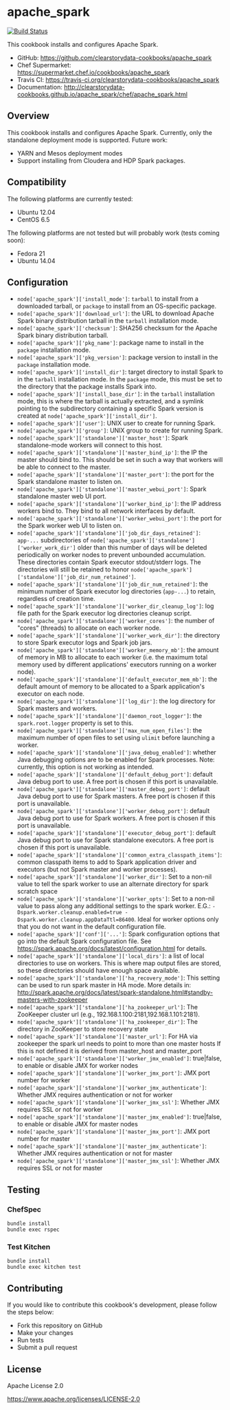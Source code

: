 # apache_spark

[![Build Status](https://travis-ci.org/clearstorydata-cookbooks/apache_spark.svg?branch=master)](https://travis-ci.org/clearstorydata-cookbooks/apache_spark)

This cookbook installs and configures Apache Spark.

* GitHub: https://github.com/clearstorydata-cookbooks/apache_spark
* Chef Supermarket: https://supermarket.chef.io/cookbooks/apache_spark
* Travis CI: https://travis-ci.org/clearstorydata-cookbooks/apache_spark
* Documentation: http://clearstorydata-cookbooks.github.io/apache_spark/chef/apache_spark.html

## Overview

This cookbook installs and configures Apache Spark. Currently, only the standalone deployment mode
is supported. Future work:

  * YARN and Mesos deployment modes
  * Support installing from Cloudera and HDP Spark packages.

## Compatibility

The following platforms are currently tested:

* Ubuntu 12.04
* CentOS 6.5

The following platforms are not tested but will probably work (tests coming soon):

* Fedora 21
* Ubuntu 14.04

## Configuration

* `node['apache_spark']['install_mode']`: `tarball` to install from a downloaded tarball,
  or `package` to install from an OS-specific package.
* `node['apache_spark']['download_url']`: the URL to download Apache Spark binary distribution
  tarball in the `tarball` installation mode.
* `node['apache_spark']['checksum']`: SHA256 checksum for the Apache Spark binary distribution
  tarball.
* `node['apache_spark']['pkg_name']`: package name to install in the `package` installation mode.
* `node['apache_spark']['pkg_version']`: package version to install in the `package` installation
  mode.
* `node['apache_spark']['install_dir']`: target directory to install Spark to in the `tarball`
  installation mode. In the `package` mode, this must be set to the directory that the package
  installs Spark into.
* `node['apache_spark']['install_base_dir']`: in the `tarball` installation mode, this is where
  the tarball is actually extracted, and a symlink pointing to the subdirectory containing a
  specific Spark version is created at `node['apache_spark']['install_dir']`.
* `node['apache_spark']['user']`: UNIX user to create for running Spark.
* `node['apache_spark']['group']`: UNIX group to create for running Spark.
* `node['apache_spark']['standalone']['master_host']`: Spark standalone-mode workers will connect to
  this host.
* `node['apache_spark']['standalone']['master_bind_ip']`: the IP the master should bind to. This
  should be set in such a way that workers will be able to connect to the master.
* `node['apache_spark']['standalone']['master_port']`: the port for the Spark standalone master to
  listen on.
* `node['apache_spark']['standalone']['master_webui_port']`: Spark standalone master web UI port.
* `node['apache_spark']['standalone']['worker_bind_ip']`: the IP address workers bind to.
  They bind to all network interfaces by default.
* `node['apache_spark']['standalone']['worker_webui_port']`: the port for the Spark worker web UI
  to listen on.
* `node['apache_spark']['standalone']['job_dir_days_retained']`: `app-...` subdirectories of
  `node['apache_spark']['standalone']['worker_work_dir']` older than this number of days will be
  deleted periodically on worker nodes to prevent unbounded accumulation. These directories contain
  Spark executor stdout/stderr logs. The directories will still be retained to honor
  `node['apache_spark']['standalone']['job_dir_num_retained']`.
* `node['apache_spark']['standalone']['job_dir_num_retained']`: the minimum number of Spark
  executor log directories (`app-...`) to retain, regardless of creation time.
* `node['apache_spark']['standalone']['worker_dir_cleanup_log']`: log file path for the Spark
  executor log directories cleanup script.
* `node['apache_spark']['standalone']['worker_cores']`: the number of "cores" (threads) to allocate
  on each worker node.
* `node['apache_spark']['standalone']['worker_work_dir']`: the directory to store Spark
  executor logs and Spark job jars.
* `node['apache_spark']['standalone']['worker_memory_mb']`: the amount of memory in MB to allocate
  to each worker (i.e. the maximum total memory used by different applications' executors running
  on a worker node).
* `node['apache_spark']['standalone']['default_executor_mem_mb']`: the default amount of memory
  to be allocated to a Spark application's executor on each node.
* `node['apache_spark']['standalone']['log_dir']`: the log directory for Spark masters and workers.
* `node['apache_spark']['standalone']['daemon_root_logger']`: the `spark.root.logger` property
  is set to this.
* `node['apache_spark']['standalone']['max_num_open_files']`: the maximum number of open files to
  set using `ulimit` before launching a worker.
* `node['apache_spark']['standalone']['java_debug_enabled']`: whether Java debugging options are
  to be enabled for Spark processes. Note: currently, this option is not working as intended.
* `node['apache_spark']['standalone']['default_debug_port']`: default Java debug port to use.
  A free port is chosen if this port is unavailable.
* `node['apache_spark']['standalone']['master_debug_port']`: default Java debug port to use for
  Spark masters. A free port is chosen if this port is unavailable.
* `node['apache_spark']['standalone']['worker_debug_port']`: default Java debug port to use for
  Spark workers. A free port is chosen if this port is unavailable.
* `node['apache_spark']['standalone']['executor_debug_port']`: default Java debug port to use for
  Spark standalone executors. A free port is chosen if this port is unavailable.
* `node['apache_spark']['standalone']['common_extra_classpath_items']`: common classpath items to
  add to Spark application driver and executors (but not Spark master and worker processes).
* `node['apache_spark']['standalone']['worker_dir']`: Set to a non-nil value to tell the spark worker to use an alternate directory for spark scratch space
* `node['apache_spark']['standalone']['worker_opts']`: Set to a non-nil value to pass along any additional settings to the spark worker. E.G.: `-Dspark.worker.cleanup.enabled=true -Dspark.worker.cleanup.appDataTtl=86400`.  Ideal for worker options only that you do not want in the default configuration file.
* `node['apache_spark']['conf']['...']`: Spark configuration options that go into the default
  Spark configuration file. See https://spark.apache.org/docs/latest/configuration.html for details.
* `node['apache_spark']['standalone']['local_dirs']`: a list of local directories to use on workers.
  This is where map output files are stored, so these directories should have enough space
  available.
* `node['apache_spark']['standalone']['ha_recovery_mode']`: This setting can be used to run spark master in HA mode.
  More details in: http://spark.apache.org/docs/latest/spark-standalone.html#standby-masters-with-zookeeper
* `node['apache_spark']['standalone']['ha_zookeeper_url']`: The ZooKeeper cluster url (e.g., 192.168.1.100:2181,192.168.1.101:2181).
* `node['apache_spark']['standalone']['ha_zookeeper_dir']`: The directory in ZooKeeper to store recovery state
* `node['apache_spark']['standalone']['master_url']`: For HA via zookeeper the spark url needs to point to more than one master hosts
  If this is not defined it is derived from master_host and master_port
* `node['apache_spark']['standalone']['worker_jmx_enabled']`: true|false, to enable or disable JMX for worker nodes
* `node['apache_spark']['standalone']['worker_jmx_port']`: JMX port number for worker
* `node['apache_spark']['standalone']['worker_jmx_authenticate']`: Whether JMX requires authentication or not for worker
* `node['apache_spark']['standalone']['worker_jmx_ssl']`: Whether JMX requires SSL or not for worker
* `node['apache_spark']['standalone']['master_jmx_enabled']`: true|false, to enable or disable JMX for master nodes
* `node['apache_spark']['standalone']['master_jmx_port']`: JMX port number for master
* `node['apache_spark']['standalone']['master_jmx_authenticate']`: Whether JMX requires authentication or not for master
* `node['apache_spark']['standalone']['master_jmx_ssl']`: Whether JMX requires SSL or not for master

## Testing

### ChefSpec

```
bundle install
bundle exec rspec
```

### Test Kitchen

```
bundle install
bundle exec kitchen test
```

## Contributing

If you would like to contribute this cookbook's development, please follow the steps below:

* Fork this repository on GitHub
* Make your changes
* Run tests
* Submit a pull request

## License

Apache License 2.0

https://www.apache.org/licenses/LICENSE-2.0
